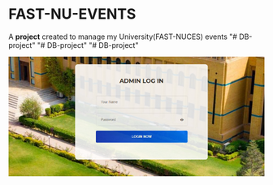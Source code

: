 # FAST-NU-EVENTS
A **project** created to manage my University(FAST-NUCES) events
"# DB-project" 
"# DB-project" 
"# DB-project" 

![ADMIN_LOGIN](img/AdminLogin.png)

